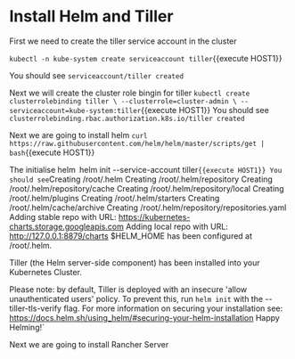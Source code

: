 # Install Helm and Tiller

First we need to create the tiller service account in the cluster

`kubectl -n kube-system create serviceaccount tiller`{{execute HOST1}}

You should see `serviceaccount/tiller created`

Next we will create the cluster role bingin for tiller
`kubectl create clusterrolebinding tiller \
  --clusterrole=cluster-admin \
  --serviceaccount=kube-system:tiller`{{execute HOST1}}
You should see `clusterrolebinding.rbac.authorization.k8s.io/tiller created`

Next we are going to install helm
`curl https://raw.githubusercontent.com/helm/helm/master/scripts/get | bash`{{execute HOST1}}

The initialise helm`
`helm init --service-account tiller`{{execute HOST1}}
You should see`Creating /root/.helm
Creating /root/.helm/repository
Creating /root/.helm/repository/cache
Creating /root/.helm/repository/local
Creating /root/.helm/plugins
Creating /root/.helm/starters
Creating /root/.helm/cache/archive
Creating /root/.helm/repository/repositories.yaml
Adding stable repo with URL: https://kubernetes-charts.storage.googleapis.com
Adding local repo with URL: http://127.0.0.1:8879/charts
$HELM_HOME has been configured at /root/.helm.

Tiller (the Helm server-side component) has been installed into your Kubernetes Cluster.

Please note: by default, Tiller is deployed with an insecure 'allow unauthenticated users' policy.
To prevent this, run `helm init` with the --tiller-tls-verify flag.
For more information on securing your installation see: https://docs.helm.sh/using_helm/#securing-your-helm-installation
Happy Helming!`

Next we are going to install Rancher Server